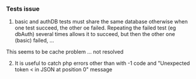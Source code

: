 ### Tests issue
1. basic and authDB tests must share the same database otherwise when one test succeed, the other oe failed.
Repeating the failed test (eg dbAuth) several times allows it to succeed, but then the other one (basic) failed, ...

This seems to be cache problem ... not resolved

2. It is useful to catch php errors other than with -1 code and "Unexpected token < in JSON at position 0" message
